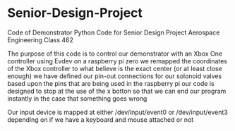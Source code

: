 # Senior-Design-Project
Code of Demonstrator 
Python Code for Senior Design Project 
Aerospace Engineering Class 462 

The purpose of this code is to control our demonstrator with an Xbox One controller using Evdev on a raspberry pi zero
we remapped the coordinates of the Xbox controller to what believe is the exact center (or at least close enough) 
we have defined our pin-out connections for our solonoid valves based upon the pins that are being used in the raspberry pi
our code is designed to stop at the use of the x botton so that we can end our program instantly in the case that something goes wrong

Our input device is mapped at either /dev/input/event0 or /dev/input/event3 depending on if we have a keyboard and mouse attached or not
